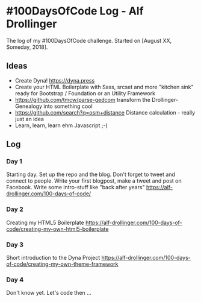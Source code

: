 # #100DaysOfCode Log - Alf Drollinger

The log of my #100DaysOfCode challenge. Started on [August XX, Someday, 2018].

## Ideas

- Create Dyna! https://dyna.press
- Create your HTML Boilerplate with Sass, srcset and more "kitchen sink" ready for Bootstrap / Foundation or an Utility Framework
- https://github.com/tmcw/parse-gedcom transform the Drollinger-Genealogy into something cool
- https://github.com/search?q=osm+distance Distance calculation - really just an idea
- Learn, learn, learn ehm Javascript ;-)

## Log

### Day 1
Starting day. Set up the repo and the blog. Don't forget to tweet and connect to people. Write your first blogpost, make a tweet and post on Facebook. Write some intro-stuff like "back after years"
https://alf-drollinger.com/100-days-of-code/

### Day 2
Creating my HTML5 Boilerplate
https://alf-drollinger.com/100-days-of-code/creating-my-own-html5-boilerplate

### Day 3
Short introduction to the Dyna Project
https://alf-drollinger.com/100-days-of-code/creating-my-own-theme-framework

### Day 4
Don't know yet. Let's code then ...
